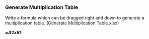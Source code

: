 ### Generate Multiplication Table

Write a formula which can be dragged right and down to generate a multiplication table. (Generate Multiplication Table.xlsx)

**=$A2xB$1**

